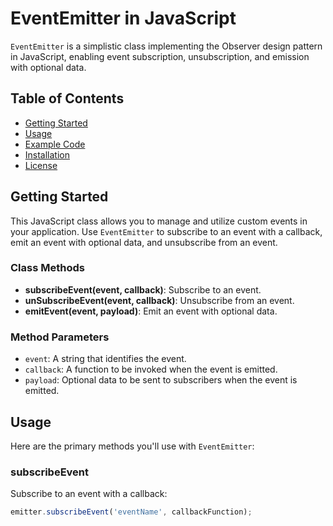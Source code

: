 # EventEmitter in JavaScript

`EventEmitter` is a simplistic class implementing the Observer design pattern in JavaScript, enabling event subscription, unsubscription, and emission with optional data.

## Table of Contents
- [Getting Started](#getting-started)
- [Usage](#usage)
- [Example Code](#example-code)
- [Installation](#installation)
- [License](#license)

## Getting Started

This JavaScript class allows you to manage and utilize custom events in your application. Use `EventEmitter` to subscribe to an event with a callback, emit an event with optional data, and unsubscribe from an event.

### Class Methods

- **subscribeEvent(event, callback)**: Subscribe to an event.
- **unSubscribeEvent(event, callback)**: Unsubscribe from an event.
- **emitEvent(event, payload)**: Emit an event with optional data.

### Method Parameters

- `event`: A string that identifies the event.
- `callback`: A function to be invoked when the event is emitted.
- `payload`: Optional data to be sent to subscribers when the event is emitted.

## Usage

Here are the primary methods you'll use with `EventEmitter`:

### subscribeEvent

Subscribe to an event with a callback:

```javascript
emitter.subscribeEvent('eventName', callbackFunction);

